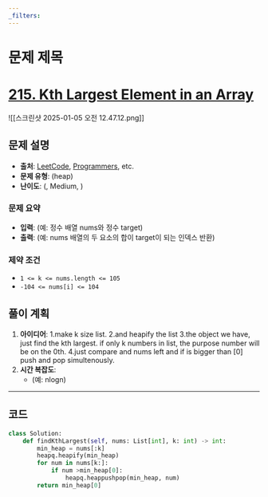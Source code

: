 ```yaml
---
_filters:
---
```


# 문제 제목

# [215. Kth Largest Element in an Array](https://leetcode.com/problems/kth-largest-element-in-an-array/)
![[스크린샷 2025-01-05 오전 12.47.12.png]]

## 문제 설명
- **출처**: [LeetCode](https://leetcode.com), [Programmers](https://programmers.co.kr), etc.
- **문제 유형**: (heap)
- **난이도**: (, Medium, )


### 문제 요약
- **입력**: (예: 정수 배열 nums와 정수 target)
- **출력**: (예: nums 배열의 두 요소의 합이 target이 되는 인덱스 반환)

### 제약 조건
- `1 <= k <= nums.length <= 105`
- `-104 <= nums[i] <= 104`



## 풀이 계획
1. **아이디어**: 
   1.make k size list.
	2.and heapify the list
	3.the object we have, just find the kth largest. if only k numbers in list, the purpose number will be on the 0th.
	4.just compare and nums left and if is bigger than [0] push and pop simultenously. 
1. **시간 복잡도**:
   - (예: nlogn)

---

## 코드
```python
class Solution:
    def findKthLargest(self, nums: List[int], k: int) -> int:
        min_heap = nums[:k]
        heapq.heapify(min_heap)
        for num in nums[k:]:
            if num >min_heap[0]:
                heapq.heappushpop(min_heap, num)
        return min_heap[0]

        
